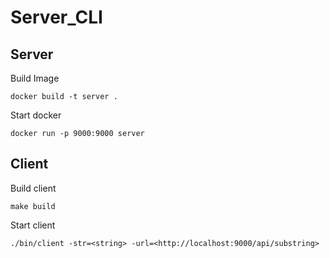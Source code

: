 # Server_CLI
## Server

Build Image
```
docker build -t server .
```
Start docker
```
docker run -p 9000:9000 server
```
## Client

Build client
```
make build
```
Start client
```
./bin/client -str=<string> -url=<http://localhost:9000/api/substring>
```
